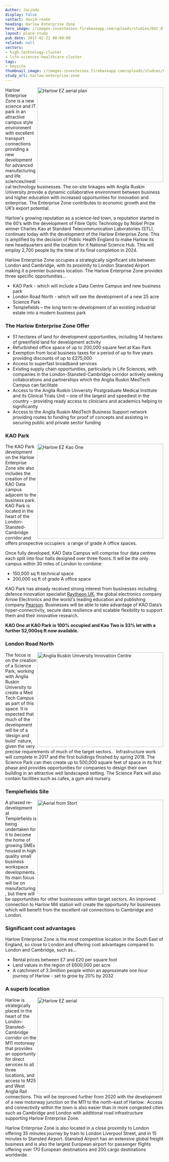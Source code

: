 ```yaml
---
Author: Jacinda
display: false
contact: david-rooke
heading: Harlow Enterprise Zone
hero_image: //images-investessex.firebaseapp.com/uploads/studies/DSC_6790a_1980.jpg
layout: place-study
pub_date: 2017-02-22 00:00:00
related: null
sectors:
- high-technology-cluster
- life-sciences-healthcare-cluster
tags:
- keysite
thumbnail_image: //images-investessex.firebaseapp.com/uploads/studies/CGI-of-Kao-Park_555.jpg
study_url: harlow-enterprise-zone
---
```


<p><img alt='Harlow EZ aerial plan' src='//images-investessex.firebaseapp.com/uploads/about/Picture3_400.jpg' style='width: 400px; height: 300px; margin-left: 2px; margin-right: 2px; float: right;'/>Harlow Enterprise Zone is a new science and IT park in an attractive campus style environment with excellent transport connections providing a new development for advanced manufacturing and life sciences/medical technology businesses. The on-site linkages with Anglia Ruskin University provide a dynamic collaborative environment between business and higher education with increased opportunities for innovation and enterprise. The Enterprise Zone contributes to economic growth and the UK’s export potential.</p><p>Harlow's growing reputation as a science-led town, a reputation started in the 60’s with the development of Fibre Optic Technology by Nobel Prize winner Charles Kao at Standard Telecommunication Laboratories (STL), continues today with the development of the Harlow Enterprise Zone. This is amplified by the decision of Public Health England to make Harlow its new headquarters and the location for it National Science Hub. This will employ 2,700 people by the time of its final completion in 2024.</p><p>Harlow Enterprise Zone occupies a strategically significant site between London and Cambridge, with its proximity to London Stansted Airport making it a premier business location. The Harlow Enterprise Zone provides three specific opportunities…</p><ul><li>KAO Park - which will include a Data Centre Campus and new business park</li><li>London Road North - which will see the development of a new 25 acre Science Park</li><li>Templefields – the long term re-development of an existing industrial estate into a modern business park</li></ul><h3>The Harlow Enterprise Zone Offer</h3><ul><li>51 hectares of land for development opportunities, including 14 hectares of greenfield land for development activity</li><li>Refurbished office space of up to 200,000 square feet at Kao Park</li><li>Exemption from local business taxes for a period of up to five years providing discounts of up to £275,000</li><li>Access to superfast broadband services</li><li>Existing supply chain opportunities, particularly in Life Sciences, with companies in the London-Stansted-Cambridge corridor actively seeking collaborations and partnerships which the Anglia Ruskin MedTech Campus can facilitate</li><li>Access to the Anglia Ruskin University Postgraduate Medical Institute and its Clinical Trials Unit – one of the largest and speediest in the country – providing ready access to clinicians and academics helping to significantly</li><li>Access to the Anglia Ruskin MedTech Business Support network providing routes to funding for proof of concepts and assisting in securing public and private sector funding</li></ul><h3>KAO Park</h3><p><img alt='Harlow EZ Kao One' src='//images-investessex.firebaseapp.com/uploads/about/DSC_6775d_400.jpg' style='width: 400px; height: 300px; margin-left: 2px; margin-right: 2px; float: right;'/>The KAO Park development on the Harlow Enterprise Zone site also includes the creation of the KAO Data campus adjacent to the business park. KAO Park is located in the heart of the London-Stansted-Cambridge corridor and offers prospective occupiers  a range of grade A office spaces.</p><p>Once fully developed, KAO Data Campus will comprise four data centres each split into four halls designed over three floors. It will be the only campus within 30 miles of London to combine:</p><ul><li>150,000 sq ft technical space</li><li>200,000 sq ft of grade A office space</li></ul><p>KAO Park has already received strong interest from businesses including defence innovation specialist <a href='http://investessex.co.uk/studies/case-studies/raytheon-company' target='_blank'>Raytheon UK</a>, the global electronics company Arrow Electronics and the world's leading education and publishing company <a href='http://investessex.co.uk/blog/third-multinational-company-relocates-to-kao-park-harlow#.WK1-SNKLSM8' target='_blank'>Pearson</a>. Businesses will be able to take advantage of KAO Data’s hyper-connectivity, secure data resilience and scalable flexibility to support them and their innovative research.</p><p><strong>KAO One at KAO Park is 100% occupied and Kao Two is 33% let with a further 52,000sq ft now available.</strong></p><h3>London Road North</h3><p><img alt='Anglia Ruskin University Innovation Centre' src='//images-investessex.firebaseapp.com/uploads/about/Picture4_400.jpg' style='width: 400px; height: 300px; margin-left: 2px; margin-right: 2px; float: right;'/>The focus is on the creation of a Science Park, working with Anglia Ruskin University to create a Med Tech Campus as part of this space. It is expected that much of the development will be of a ‘design and build’ nature, given the very precise requirements of much of the target sectors..  Infrastructure work will complete in 2017 and the first buildings finished by spring 2018. The Science Park can then create up to 500,000 square feet of space in its first phase and provides opportunities for companies to design their own building in an attractive well landscaped setting. The Science Park will also contain facilities such as cafes, a gym and nursery.</p><h3>Templefields Site</h3><p><img alt='Aerial from Stort' src='//images-investessex.firebaseapp.com/uploads/about/Aerial_from_Stort_-_April_2015_400.jpg' style='width: 400px; height: 299px; margin-left: 2px; margin-right: 2px; float: right;'/>A phased re-development at Templefields is being undertaken for it to become the home of growing SMEs housed in high quality small business workspace developments. Its main focus will be on manufacturing, but there will be opportunities for other businesses within target sectors. An improved connection to Harlow Mill station will create the opportunity for businesses which will benefit from the excellent rail connections to Cambridge and London.</p><h3>Significant cost advantages</h3><p>Harlow Enterprise Zone is the most competitive location in the South East of England, so close to London and offering cost advantages compared to London and Cambridge, such as…</p><ul><li>Rental prices between £7 and £20 per square foot</li><li>Land values in the region of £600,000 per acre</li><li>A catchment of 3.3million people within an approximate one hour journey of Harlow - set to grow by 20% by 2032</li></ul><h3>A superb location</h3><p><img alt='Harlow EZ aerial' src='//images-investessex.firebaseapp.com/uploads/about/Picture2_400.jpg' style='width: 400px; height: 300px; margin-left: 2px; margin-right: 2px; float: right;'/>Harlow is strategically placed in the heart of the London-Stansted-Cambridge corridor on the M11 motorway that provides an opportunity for direct services to all three locations, and access to M25 and West Anglia Rail connections. This will be improved further from 2020 with the development of a new motorway junction on the M11 to the north-east of Harlow.  Access and connectivity within the town is also easier than in more congested cities such as Cambridge and London with additional road infrastructure supporting Harlow Enterprise Zone.</p><p>Harlow Enterprise Zone is also located in a close proximity to London offering 35 minutes journey by train to London Liverpool Street, and in 15 minutes to Stansted Airport. Stansted Airport has an extensive global freight business and is also the largest European airport for passenger flights offering over 170 European destinations and 200 cargo destinations worldwide. </p>